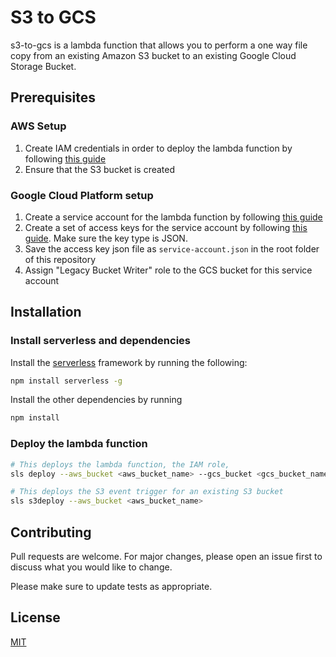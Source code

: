 # S3 to GCS

s3-to-gcs is a lambda function that allows you to perform a one way file copy from an existing Amazon S3 bucket to an existing Google Cloud Storage Bucket.

## Prerequisites

### AWS Setup
1. Create IAM credentials in order to deploy the lambda function by following [this guide](https://serverless.com/framework/docs/providers/aws/guide/credentials/)
2. Ensure that the S3 bucket is created

### Google Cloud Platform setup
1. Create a service account for the lambda function by following [this guide](https://cloud.google.com/iam/docs/creating-managing-service-accounts)
2. Create a set of access keys for the service account by following [this guide](https://cloud.google.com/iam/docs/creating-managing-service-account-keys). Make sure the key type is JSON.
3. Save the access key json file as `service-account.json` in the root folder of this repository
4. Assign "Legacy Bucket Writer" role to the GCS bucket for this service account

## Installation

### Install serverless and dependencies

Install the [serverless](https://serverless.com/) framework by running the following:

```bash
npm install serverless -g
```

Install the other dependencies by running

```bash
npm install
```


### Deploy the lambda function

```bash
# This deploys the lambda function, the IAM role,
sls deploy --aws_bucket <aws_bucket_name> --gcs_bucket <gcs_bucket_name>

# This deploys the S3 event trigger for an existing S3 bucket
sls s3deploy --aws_bucket <aws_bucket_name>
```

## Contributing
Pull requests are welcome. For major changes, please open an issue first to discuss what you would like to change.

Please make sure to update tests as appropriate.

## License
[MIT](https://choosealicense.com/licenses/mit/)